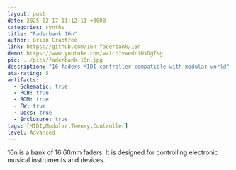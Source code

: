 ```yaml
---
layout: post
date: 2025-02-17 11:12:11 +0000
categories: synths
title: "Faderbank 16n"
author: Brian Crabtree
link: https://github.com/16n-faderbank/16n
demo: https://www.youtube.com/watch?v=edriUxDgTsg
pic: ../pics/faderbank-16n.jpg
description: "16 faders MIDI-controller compatible with modular world"
ata-rating: 5
artifacts:
  - Schematic: true
  - PCB: true
  - BOM: true
  - FW: true
  - Docs: true
  - Enclosure: true
tags: [MIDI,Modular,Teensy,Controller]
level: Advanced
---
```


16n is a bank of 16 60mm faders. It is designed for controlling electronic musical instruments and devices.